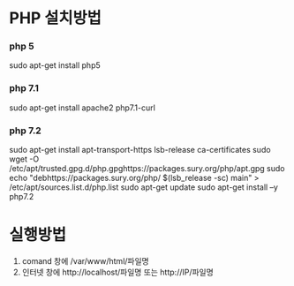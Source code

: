 # PHP 설치방법

### php 5
sudo apt-get install php5

### php 7.1
sudo apt-get install apache2 php7.1-curl	

### php 7.2
sudo apt-get install apt-transport-https lsb-release ca-certificates
sudo wget -O /etc/apt/trusted.gpg.d/php.gpghttps://packages.sury.org/php/apt.gpg
sudo echo "debhttps://packages.sury.org/php/ $(lsb_release -sc) main" > /etc/apt/sources.list.d/php.list
sudo apt-get update
sudo apt-get install –y php7.2

# 실행방법 
1) comand 창에 /var/www/html/파일명
2) 인터넷 창에 http://localhost/파일명 또는 http://IP/파일명
